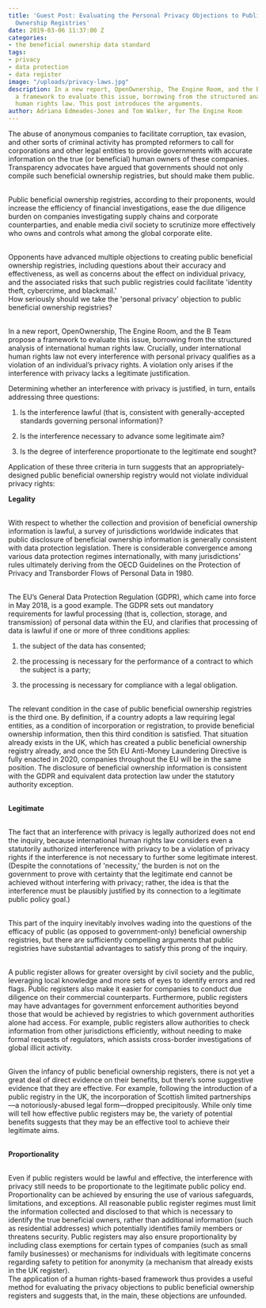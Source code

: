 ```yaml
---
title: 'Guest Post: Evaluating the Personal Privacy Objections to Public Beneficial
  Ownership Registries'
date: 2019-03-06 11:37:00 Z
categories:
- the beneficial ownership data standard
tags:
- privacy
- data protection
- data register
image: "/uploads/privacy-laws.jpg"
description: In a new report, OpenOwnership, The Engine Room, and the B Team propose
  a framework to evaluate this issue, borrowing from the structured analysis of international
  human rights law. This post introduces the arguments.
author: Adriana Edmeades-Jones and Tom Walker, for The Engine Room
---
```


The abuse of anonymous companies to facilitate corruption, tax evasion, and other sorts of criminal activity has prompted reformers to call for corporations and other legal entities to provide governments with accurate information on the true (or beneficial) human owners of these companies. Transparency advocates have argued that governments should not only compile such beneficial ownership registries, but should make them public.

\
Public beneficial ownership registries, according to their proponents, would increase the efficiency of financial investigations, ease the due diligence burden on companies investigating supply chains and corporate counterparties, and enable media civil society to scrutinize more effectively who owns and controls what among the global corporate elite.

\
Opponents have advanced multiple objections to creating public beneficial ownership registries, including questions about their accuracy and effectiveness, as well as concerns about the effect on individual privacy, and the associated risks that such public registries could facilitate 'identity theft, cybercrime, and blackmail.'\
How seriously should we take the 'personal privacy' objection to public beneficial ownership registries?

\
In a new report, OpenOwnership, The Engine Room, and the B Team propose a framework to evaluate this issue, borrowing from the structured analysis of international human rights law. Crucially, under international human rights law not every interference with personal privacy qualifies as a violation of an individual’s privacy rights. A violation only arises if the interference with privacy lacks a legitimate justification.

Determining whether an interference with privacy is justified, in turn, entails addressing three questions:

1. Is the interference lawful (that is, consistent with generally-accepted standards governing personal information)?

2. Is the interference necessary to advance some legitimate aim?

3. Is the degree of interference proportionate to the legitimate end sought?
   

Application of these three criteria in turn suggests that an appropriately-designed public beneficial ownership registry would not violate individual privacy rights:

**Legality**

\
With respect to whether the collection and provision of beneficial ownership information is lawful, a survey of jurisdictions worldwide indicates that public disclosure of beneficial ownership information is generally consistent with data protection legislation. There is considerable convergence among various data protection regimes internationally, with many jurisdictions’ rules ultimately deriving from the OECD Guidelines on the Protection of Privacy and Transborder Flows of Personal Data in 1980.

\
The EU’s General Data Protection Regulation (GDPR), which came into force in May 2018, is a good example. The GDPR sets out mandatory requirements for lawful processing (that is, collection, storage, and transmission) of personal data within the EU, and clarifies that processing of data is lawful if one or more of three conditions applies:

1. the subject of the data has consented;

2. the processing is necessary for the performance of a contract to which the subject is a party;

3. the processing is necessary for compliance with a legal obligation.

\
The relevant condition in the case of public beneficial ownership registries is the third one. By definition, if a country adopts a law requiring legal entities, as a condition of incorporation or registration, to provide beneficial ownership information, then this third condition is satisfied. That situation already exists in the UK, which has created a public beneficial ownership registry already, and once the 5th EU Anti-Money Laundering Directive is fully enacted in 2020, companies throughout the EU will be in the same position. The disclosure of beneficial ownership information is consistent with the GDPR and equivalent data protection law under the statutory authority exception.

\
**Legitimate**

\
The fact that an interference with privacy is legally authorized does not end the inquiry, because international human rights law considers even a statutorily authorized interference with privacy to be a violation of privacy rights if the interference is not necessary to further some legitimate interest. (Despite the connotations of 'necessity,' the burden is not on the government to prove with certainty that the legitimate end cannot be achieved without interfering with privacy; rather, the idea is that the interference must be plausibly justified by its connection to a legitimate public policy goal.)

\
This part of the inquiry inevitably involves wading into the questions of the efficacy of public (as opposed to government-only) beneficial ownership registries, but there are sufficiently compelling arguments that public registries have substantial advantages to satisfy this prong of the inquiry.

\
A public register allows for greater oversight by civil society and the public, leveraging local knowledge and more sets of eyes to identify errors and red flags. Public registers also make it easier for companies to conduct due diligence on their commercial counterparts. Furthermore, public registers may have advantages for government enforcement authorities beyond those that would be achieved by registries to which government authorities alone had access. For example, public registers allow authorities to check information from other jurisdictions efficiently, without needing to make formal requests of regulators, which assists cross-border investigations of global illicit activity.

\
Given the infancy of public beneficial ownership registers, there is not yet a great deal of direct evidence on their benefits, but there’s some suggestive evidence that they are effective. For example, following the introduction of a public registry in the UK, the incorporation of Scottish limited partnerships—a notoriously-abused legal form—dropped precipitously. While only time will tell how effective public registers may be, the variety of potential benefits suggests that they may be an effective tool to achieve their legitimate aims.

\
**Proportionality**

\
Even if public registers would be lawful and effective, the interference with privacy still needs to be proportionate to the legitimate public policy end. Proportionality can be achieved by ensuring the use of various safeguards, limitations, and exceptions. All reasonable public register regimes must limit the information collected and disclosed to that which is necessary to identify the true beneficial owners, rather than additional information (such as residential addresses) which potentially identifies family members or threatens security. Public registers may also ensure proportionality by including class exemptions for certain types of companies (such as small family businesses) or mechanisms for individuals with legitimate concerns regarding safety to petition for anonymity (a mechanism that already exists in the UK register).
\
The application of a human rights-based framework thus provides a useful method for evaluating the privacy objections to public beneficial ownership registers and suggests that, in the main, these objections are unfounded.